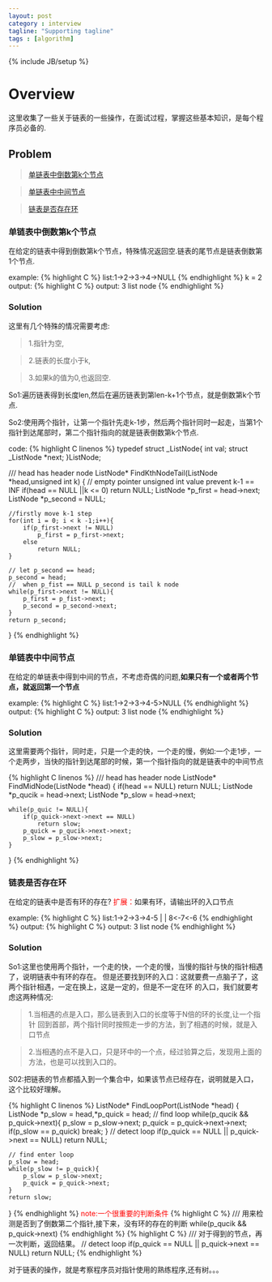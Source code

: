 ```yaml
---
layout: post
category : interview
tagline: "Supporting tagline"
tags : [algorithm]
---
```

{% include JB/setup %}

# Overview

这里收集了一些关于链表的一些操作，在面试过程，掌握这些基本知识，是每个程序员必备的.

## Problem

> [单链表中倒数第k个节点](#1)

> [单链表中中间节点](#2)

> [链表是否存在环](#3)

<span id=1></span>
### 单链表中倒数第k个节点

在给定的链表中得到倒数第k个节点，特殊情况返回空.链表的尾节点是链表倒数第1个节点.

example:
{% highlight C %}
list:1->2->3->4->NULL
{% endhighlight %}
k = 2 output:
{% highlight C %}
output: 3 list node
{% endhighlight %}

### Solution

这里有几个特殊的情况需要考虑:
> 1.指针为空,

> 2.链表的长度小于k,

> 3.如果k的值为0,也返回空.

So1:遍历链表得到长度len,然后在遍历链表到第len-k+1个节点，就是倒数第k个节点.

So2:使用两个指针，让第一个指针先走k-1步，然后两个指针同时一起走，当第1个指针到达尾部时，第二个指针指向的就是链表倒数第k个节点.

code:
{% highlight C linenos %}
typedef struct _ListNode{
	int		val;
	struct _ListNode *next;
}ListNode;

///		head has header node
ListNode* FindKthNodeTail(ListNode *head,unsigned int k)
{
	// empty pointer unsigned int value prevent k-1 ==  INF
	if(head == NULL ||k <= 0)
		return NULL;
	ListNode *p_first = head->next;
	ListNode *p_second = NULL;

	//firstly move k-1 step
	for(int i = 0; i < k -1;i++){
		if(p_first->next != NULL)
			p_first = p_first->next;
		else
			return NULL;
	}

	// let p_second == head;
	p_second = head;
	//	when p_fist == NULL p_second is tail k node
	while(p_first->next != NULL){
		p_first = p_fist->next;
		p_second = p_second->next;
	}
	return p_second;
}
{% endhighlight %}



<span id=2></span>
### 单链表中中间节点

在给定的单链表中得到中间的节点，不考虑奇偶的问题,**如果只有一个或者两个节点，就返回第一个节点**

example:
{% highlight C %}
list:1->2->3->4-5>NULL
{% endhighlight %}
output:
{% highlight C %}
output: 3 list node
{% endhighlight %}

### Solution

这里需要两个指针，同时走，只是一个走的快，一个走的慢，例如:一个走1步，一个走两步，当快的指针到达尾部的时候，第一个指针指向的就是链表中的中间节点


{% highlight C linenos %}
///		head has header node
ListNode* FindMidNode(ListNode *head)
{
	if(head == NULL)
		return NULL;
	ListNode *p_qucik = head->next;
	ListNode *p_slow = head->next;

	while(p_quic != NULL){
		if(p_quick->next->next == NULL)
			return slow;
		p_quick = p_qucik->next->next;
		p_slow = p_slow->next;
	}
}
{% endhighlight %}

<span id=3></span>
### 链表是否存在环

在给定的链表中是否有环的存在?
<font color="red">扩展：</font>如果有环，请输出环的入口节点

example:
{% highlight C %}
list:1->2->3->4-5
           |    |
	   8<-7<-6
{% endhighlight %}
output:
{% highlight C %}
output: 3 list node
{% endhighlight %}

### Solution

So1:这里也使用两个指针，一个走的快，一个走的慢，当慢的指针与快的指针相遇了，说明链表中有环的存在。
但是还要找到环的入口：这就要费一点脑子了，这两个指针相遇，一定在换上，这是一定的，但是不一定在环
的入口，我们就要考虑这两种情况:
> 1.当相遇的点是入口，那么链表到入口的长度等于N倍的环的长度,让一个指针
	回到首部，两个指针同时按照走一步的方法，到了相遇的时候，就是入口节点

> 2.当相遇的点不是入口，只是环中的一个点，经过验算之后，发现用上面的方法，也是可以找到入口的。

S02:把链表的节点都插入到一个集合中，如果该节点已经存在，说明就是入口，这个比较好理解。

{% highlight C linenos %}
ListNode* FindLoopPort(ListNode *head)
{
	ListNode *p_slow = head,*p_quick = head;
	// find loop
	while(p_qucik && p_quick->next){
		p_slow = p_slow->next;
		p_quick = p_quick->next->next;
		if(p_slow == p_quick)
			break;
	}
	// detect loop
	if(p_quick == NULL || p_quick->next == NULL)
		return NULL;

	// find enter loop
	p_slow = head;
	while(p_slow != p_quick){
		p_slow = p_slow->next;
		p_quick = p_quick->next;
	}
	return slow;
}
{% endhighlight %}
<font color="red">note:一个很重要的判断条件</font>
{% highlight C %}
	/// 用来检测是否到了倒数第二个指针,接下来，没有环的存在的判断
	while(p_qucik && p_quick->next)
{% endhighlight %}
{% highlight C %}
	/// 对于得到的节点，再一次判断，返回结果。
	// detect loop
	if(p_quick == NULL || p_quick->next == NULL)
		return NULL;
{% endhighlight %}

对于链表的操作，就是考察程序员对指针使用的熟练程序,还有树。。。

